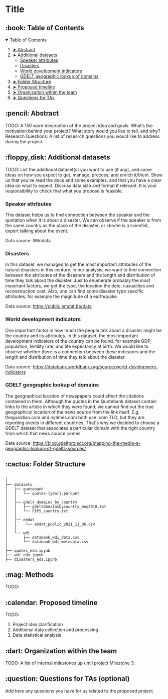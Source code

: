# Title

<!-- TABLE OF CONTENTS -->
<h2 id="table-of-contents"> :book: Table of Contents</h2>

<details open="open">
  <summary>Table of Contents</summary>
  <ol>
    <li><a href="#abstract"> ➤ Abstract</a></li>
    <li><a href="#additional-datasets"> ➤ Additional datasets</a>
        <ul>
            <li><a href="#additional-datasets-speaker-attributes">Speaker attributes</a></li>
            <li><a href="#additional-datasets-disasters">Disasters</a></li>
            <li><a href="#additional-datasets-wdi">World development indicators</a></li>
            <li><a href="#additional-datasets-gdelt">GDELT geographic lookup of domains</a></li>
        </ul>  
    </li>
    <li><a href="#folder-structure"> ➤ Folder Structure</a></li>
    <li><a href="#timeline"> ➤ Proposed timeline</a></li>
    <li><a href="#organization"> ➤ Organization within the team</a></li>
    <li><a href="#questions-for-tas"> ➤ Questions for TAs</a></li>
  </ol>
</details>

<!-- ABSTRACT -->
<h2 id="abstract"> :pencil: Abstract</h2>

TODO: A 150 word description of the project idea and goals. What’s the motivation behind your project? What story would you like to tell, and why?
Research Questions: A list of research questions you would like to address during the project.


<!-- ADDITIONAL DATASETS -->
<h2 id="additional-datasets"> :floppy_disk: Additional datasets</h2>

TODO: List the additional dataset(s) you want to use (if any), and some ideas on how you expect to get, manage, process, and enrich it/them. Show us that you’ve read the docs and some examples, and that you have a clear idea on what to expect. Discuss data size and format if relevant. It is your responsibility to check that what you propose is feasible.

<!-- ADDITIONAL DATASETS SPEAKER ATTRIBUTES -->
<h3 id="additional-datasets-speaker-attributes">   Speaker attributes</h3>

This dataset helps us to find connection between the speaker and the quotation when it is about a disaster. We can observe if the speaker is from the same country as the place of the disaster, or she/he is a scientist, expert talking about the event.

Data source: Wikidata

<!-- ADDITIONAL DATASETS DISASTERS -->
<h3 id="additional-datasets-disasters">   Disasters</h2>

In this dataset, we managed to get the most important attributes of the natural disasters in this century. In our analysis, we want to find connection between the attributes of the disasters and the length and distribution of time they talk about the disaster. Just to enumerate probably the most important factors, we get the type, the location the date, casualities and reconstruction cost. Also, one can find some disaster type specific attributes, for example the magnitude of a earthquake.

Data source: https://public.emdat.be/data

<!-- WORDL DEVELOPMENT INDICATORS -->
<h3 id="additional-datasets-wdi">   World development indicators</h2>

One important factor in how much the people talk about a disaster might be the country and its attributes. In  this dataset, the most important development indicators of the country can be found, for example GDP, population, fertility rate, and life expectancy at birth. We would like to observe whether there is a connection between these indicators and the length and distribution of time they talk about the disaster. 

Data source: https://databank.worldbank.org/source/world-development-indicators

<!-- WORDL DEVELOPMENT GDELT -->
<h3 id="additional-datasets-gdelt">   GDELT geographic lookup of domains</h2>

The geographical location of newspapers could affect the citations contained in them. Although the quotes in the Quotebank dataset contain links to the article in which they were found, we cannot find out the true geographical location of the news source from the link itself. E.g. theguardian.com and nytimes.com both use .com TLD, but they are reporting events in different countries. That's why we decided to choose a GDELT dataset that associates a particular domain with the right country from which that news source comes. 

Data source: https://blog.gdeltproject.org/mapping-the-media-a-geographic-lookup-of-gdelts-sources/

<!-- :paw_prints:-->
<!-- FOLDER STRUCTURE -->
<h2 id="folder-structure"> :cactus: Folder Structure</h2>

    .
    │
    ├── datasets
    │   ├── quotebank
    │   │   └── quotes-{year}.parquet
    │   │
    │   ├── gdelt_domains_by_country
    │   │   ├── gdeltdomainsbycountry_may2018.txt
    │   │   └── FIPS_country.txt
    │   │
    │   ├── emdat
    │   │    └── emdat_public_2021_11_06.csv
    │   │
    │   └── wdi
    │       ├── databank_wdi_data.csv
    │       └── databank_wdi_metadata.csv
    │
    ├── quotes_eda.ipynb
    ├── wdi_eda.ipynb  
    ├── disasters_eda.ipynb    
 
<!-- METHODS -->
<h2 id="methods"> :mag: Methods</h2>

TODO: 

<!-- PROPOSED TIMELINE -->
<h2 id="timeline"> :calendar: Proposed timeline</h2>

TODO: 
1. Project idea clarification
2. Additional data collection and processing
3. Data statistical analysis

<!-- PROPOSED TIMELINE -->
<h2 id="organization"> :dart: Organization within the team</h2>

TODO: A list of internal milestones up until project Milestone 3.

<!-- QUESTIONS FOR TAs -->
<h2 id="questions-for-tas"> :question: Questions for TAs (optional)</h2>

Add here any questions you have for us related to the proposed project.
